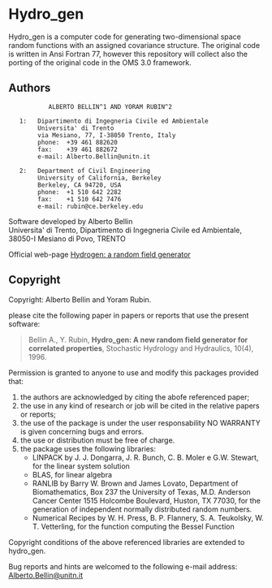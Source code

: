 # Hydro_gen

Hydro_gen is a computer code for generating two-dimensional space random functions with an assigned covariance structure. The original code is written in Ansi Fortran 77, however this repository will collect also the porting of the original code in the OMS 3.0 framework.

## Authors

               ALBERTO BELLIN^1 AND YORAM RUBIN^2

       1:   Dipartimento di Ingegneria Civile ed Ambientale
            Universita' di Trento
            via Mesiano, 77, I-38050 Trento, Italy
            phone:  +39 461 882620
            fax:    +39 461 882672
            e-mail: Alberto.Bellin@unitn.it

       2:   Department of Civil Engineering
            University of California, Berkeley
            Berkeley, CA 94720, USA
            phone:  +1 510 642 2282
            fax:    +1 510 642 7476
            e-mail: rubin@ce.berkeley.edu


Software developed by Alberto Bellin  
Universita' di Trento,
Dipartimento di Ingegneria Civile ed Ambientale,
38050-I Mesiano di Povo, TRENTO

Official web-page [Hydrogen: a random field generator](http://www.ing.unitn.it/~bellin/frames/hydrogen.php)

## Copyright

Copyright: Alberto Bellin and Yoram Rubin.

please cite the following paper in papers or reports that use the present software:

> Bellin A., Y. Rubin, **Hydro_gen: A new random field generator for correlated properties**, Stochastic Hydrology and Hydraulics, 10(4), 1996.



Permission is  granted to anyone to use and modify this packages provided that:

1. the authors are acknowledged by citing the abofe referenced paper;
2. the use in any kind of research or job will be cited in the relative papers or reports;
3. the use of the package is under the user responsability NO WARRANTY is given concerning bugs and errors.
4. the use or distribution must be free of charge.
5. the package uses the following libraries:
    * LINPACK by J. J. Dongarra, J. R. Bunch, C. B. Moler e G.W. Stewart, for the linear system solution
    * BLAS, for linear algebra
    * RANLIB by Barry W. Brown and James Lovato, Department of Biomathematics, Box 237 the University of Texas, M.D. Anderson Cancer Center 1515 Holcombe Boulevard, Huston, TX 77030, for the generation of independent normally distributed random numbers.
    * Numerical Recipes by W. H. Press, B. P. Flannery, S. A. Teukolsky, W. T. Vetterling, for the function computing the Bessel Function

Copyright conditions of the above referenced libraries are extended to hydro_gen.

Bug reports and hints are welcomed to the following e-mail address:
Alberto.Bellin@unitn.it